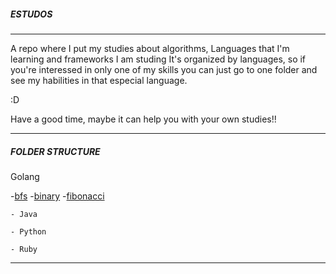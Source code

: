 #####                 ESTUDOS                      #####
________________________________________________________

A repo where I put my studies about algorithms,
Languages that I'm learning and frameworks I am studing
It's organized by languages, so if you're interessed in
only one of my skills you can just go to one folder and 
see my habilities in that especial language.

:D 

Have a good time, maybe it can help you with your own
studies!!
________________________________________________________

#####             FOLDER STRUCTURE                 #####

Golang

-[bfs](./golang/bfs)
-[binary](./golang/binary)
-[fibonacci](./golang/fibonacci)

	- Java

	- Python

	- Ruby
________________________________________________________
